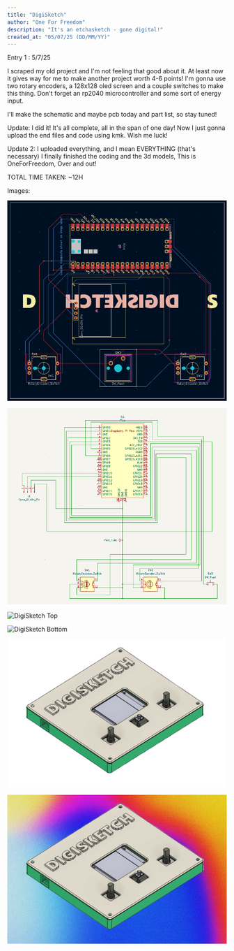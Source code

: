 ```yaml
---
title: "DigiSketch"
author: "One For Freedom"
description: "It's an etchasketch - gone digital!"
created_at: "05/07/25 (DD/MM/YY)"
---
```


Entry 1 : 5/7/25

I scraped my old project and I'm not feeling that good about it. At least now it gives way for me to make another project worth 4-6 points! I'm gonna use two rotary encoders, a 128x128 oled screen and a couple switches to make this thing. Don't forget an rp2040 microcontroller
and some sort of energy input.

I'll make the schematic and maybe pcb today and part list, so stay tuned!

Update: I did it! It's all complete, all in the span of one day! Now I just gonna upload the end files and code using kmk. Wish me luck!

Update 2: I uploaded everything, and I mean EVERYTHING (that's necessary) I finally finished the coding and the 3d models, This is OneForFreedom, Over and out!

TOTAL TIME TAKEN: ~12H

Images:
  
![DigiSketch PCB](DigiSketch%20PCB.png)


![DigiSketch Schematic](DigiSketch%20Schematic.png)

  
![DigiSketch Top](DigiSketch%20Top.step)


![DigiSketch Bottom](DigiSketch%20Bottom.step)


![3D Render](Digisketch%203D.png)


![Background](DigiSketch%20BG.png)
